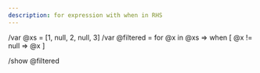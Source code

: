 ```yaml
---
description: for expression with when in RHS
---
```


/var @xs = [1, null, 2, null, 3]
/var @filtered = for @x in @xs => when [
  @x != null => @x
]

/show @filtered

